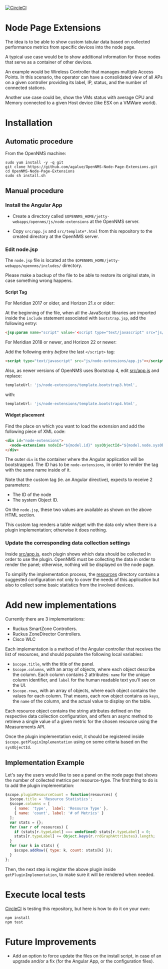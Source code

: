 [![CircleCI](https://circleci.com/gh/agalue/OpenNMS-Node-Page-Extensions.svg?style=svg)](https://circleci.com/gh/agalue/OpenNMS-Node-Page-Extensions)

# Node Page Extensions

The idea is to be able to show custom tabular data based on collected performance metrics from specific devices into the node page.

A typical use case would be to show additional information for those nodes that serve as a container of other devices.

An example would be Wireless Controller that manages multiple Access Points. In this scenario, the operator can have a consolidated view of all APs on a given controller providing its label, IP, status, and the number of connected stations.

Another use case could be, show the VMs status with average CPU and Memory connected to a given Host device (like ESX on a VMWare world).

# Installation

## Automatic procedure

From the OpenNMS machine:

```shell
sudo yum install -y -q git
git clone https://github.com/agalue/OpenNMS-Node-Page-Extensions.git
cd OpenNMS-Node-Page-Extensions
sudo sh install.sh
```

## Manual procedure

### Install the Angular App

* Create a directory called `$OPENNMS_HOME/jetty-webapps/opennms/js/node-extensions` at the OpenNMS server.

* Copy `src/app.js` and `src/template*.html` from this repository to the created directory at the OpenNMS server.

### Edit node.jsp

The `node.jsp` file is located at the `$OPENNMS_HOME/jetty-webapps/opennms/includes/` directory.

Please make a backup of the file to be able to restore its original state, in case something wrong happens.

#### Script Tag

For Meridian 2017 or older, and Horizon 21.x or older:

At the beginning of the file, when all the JavaScript libraries are imported inside the `include` statement associated with `bootstrap.jsp`, add the following entry:

```html
<jsp:param name="script" value='<script type="text/javascript" src="js/node-extensions/app.js"></script>' />
```

For Meridian 2018 or newer, and Horizon 22 or newer:

Add the following entry *before* the last `</script>` tag:

```html
<script type="text/javascript" src="js/node-extensions/app.js"></script>
```

Also, as newer versions of OpenNMS uses Bootstrap 4, edit [src/app.js](srv/app.js) and replace:

```javascript
templateUrl: 'js/node-extensions/template.bootstrap3.html',
```

with:

```javascript
templateUrl: 'js/node-extensions/template.bootstrap4.html',
```

#### Widget placement

Find the place on which you want to load the extension and add the following piece of XML code:

```html
<div id="node-extensions">
  <node-extensions nodeId="${model.id}" sysObjectId="${model.node.sysObjectId}"/>
</div>
```

The outer `div` is the container where the Angular application will be bootstrapped. The ID has to be `node-extensions`, in order to render the tag with the same name inside of it.

Note that the custom tag (ie. an Angular directive), expects to receive 2 parameters:

* The ID of the node
* The system Object ID.

On the `node.jsp`, these two values are available as shown on the above HTML section.

This custom tag renders a table widget with the data only when there is a plugin implementation; otherwise it does nothing.

### Update the corresponding data collection settings

Inside [src/app.js](srv/app/js), each plugin shows which data should be collected in order to use the plugin. OpenNMS must be collecting the data in order to render the panel; otherwise, nothing will be displayed on the node page.

To simplify the implementation process, the [resources](resources) directory contains a suggested configuration not only to cover the needs of this application but also to collect some basic statistics from the involved devices.

# Add new implementations

Currently there are 3 implementations:

* Ruckus SmartZone Controllers.
* Ruckus ZoneDirector Controllers.
* Cisco WLC

Each implementation is a method of the Angular controller that receives the list of resources, and should populate the following local variables:

* `$scope.title`, with the title of the panel.
* `$scope.columns`, with an array of objects, where each object describe the column. Each column contains 2 attributes: `name` for the unique column identifier, and `label` for the human readable text you'll see on the UI.
* `$scope.rows`, with an array of objects, where each object contains the values for each column. That means, each row object contains as `keys`, the `name` of the column, and the actual value to display on the table.

Each resource object contains the string attributes defined on the respective data collection configuration, and offers an async method to retrieve a single value of a given metric for the chosen resource using the Measurements API.

Once the plugin implementation exist, it should be registered inside `$scope.getPluginImplementation` using on some criteria based on the `sysObjectId`.

## Implementation Example

Let's say the users would like to see a panel on the node page that shows the number of collected metrics per resource-type. The first thing to do is to add the plugin implementation:

```javascript
$scope.pluginResourceCount = function(resources) {
  $scope.title = 'Resource Statistics';
  $scope.columns = [
    { name: 'type',  label: 'Resource Type' },
    { name: 'count', label: '# of Metrics' }
  ];
  var stats = {};
  for (var r of resources) {
    if (stats[r.typeLabel] === undefined) stats[r.typeLabel] = 0;
    stats[r.typeLabel] += Object.keys(r.rrdGraphAttributes).length;
  }
  for (var k in stats) {
    $scope.addRow({ type: k, count: stats[k] });
  }
};
```

Then, the next step is register the above plugin inside `getPluginImplementation`, to make sure it will be rendered when needed.

# Execute local tests

[CircleCI](https://circleci.com/gh/agalue/OpenNMS-Node-Page-Extensions) is testing this repository, but here is how to do it on your own:

```shell
npm install
npm test
```

# Future Improvements

* Add an option to force update the files on the install script, in case of an upgrade and/or a fix (for the Angular App, or the configuration files).
